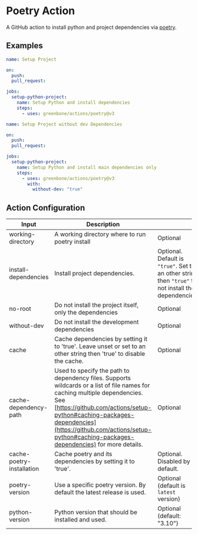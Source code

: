 # Poetry Action

A GitHub action to install python and project dependencies via [poetry](https://python-poetry.org/).

## Examples

```yaml
name: Setup Project

on:
  push:
  pull_request:

jobs:
  setup-python-project:
    name: Setup Python and install dependencies
    steps:
      - uses: greenbone/actions/poetry@v3
```

```yaml
name: Setup Project without dev Dependencies

on:
  push:
  pull_request:

jobs:
  setup-python-project:
    name: Setup Python and install main dependencies only
    steps:
      - uses: greenbone/actions/poetry@v3
        with:
          without-dev: "true"
```
## Action Configuration

| Input | Description | |
|-------|-------------|-|
| working-directory | A working directory where to run poetry install | Optional |
| install-dependencies | Install project dependencies. | Optional. Default is `"true"`. Set to an other string then `"true"` to not install the dependencies. |
| no-root | Do not install the project itself, only the dependencies | Optional |
| without-dev | Do not install the development dependencies | Optional |
| cache | Cache dependencies by setting it to 'true'. Leave unset or set to an other string then 'true' to disable the cache. | Optional |
| cache-dependency-path | Used to specify the path to dependency files. Supports wildcards or a list of file names for caching multiple dependencies. See [https://github.com/actions/setup-python#caching-packages-dependencies](https://github.com/actions/setup-python#caching-packages-dependencies) for more details. | Optional |
| cache-poetry-installation | Cache poetry and its dependencies by setting it to 'true'. | Optional. Disabled by default. |
| poetry-version | Use a specific poetry version. By default the latest release is used. | Optional (default is `latest` version) |
| python-version | Python version that should be installed and used. | Optional (default: "3.10") |
